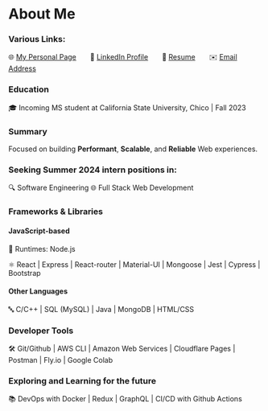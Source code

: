 # About Me

### Various Links:

🌐 [My Personal Page](https://tusharreddy.com/) &nbsp; &nbsp; &nbsp;
📎 [LinkedIn Profile](https://www.linkedin.com/in/tushar-reddy/) &nbsp; &nbsp; &nbsp;
📄 [Resume](https://tusharreddy.com/static/media/tushar-resume.a377a146b843afd64225.pdf) &nbsp; &nbsp; &nbsp;
✉️ [Email Address](mailto:tusharreddy2023@gmail.com)

### Education

🎓 Incoming MS student at California State University, Chico | Fall 2023

### Summary

Focused on building **Performant**, **Scalable**, and **Reliable** Web experiences.

### Seeking Summer 2024 intern positions in:

🔍 Software Engineering
🌐 Full Stack Web Development

### Frameworks & Libraries

#### JavaScript-based

🔧 Runtimes: Node.js

⚛️ React | Express | React-router | Material-UI | Mongoose | Jest | Cypress | Bootstrap

#### Other Languages

🔤 C/C++ | SQL (MySQL) | Java | MongoDB | HTML/CSS

### Developer Tools

🛠️ Git/Github | AWS CLI | Amazon Web Services | Cloudflare Pages | Postman | Fly.io | Google Colab

### Exploring and Learning for the future

📚 DevOps with Docker | Redux | GraphQL | CI/CD with Github Actions
